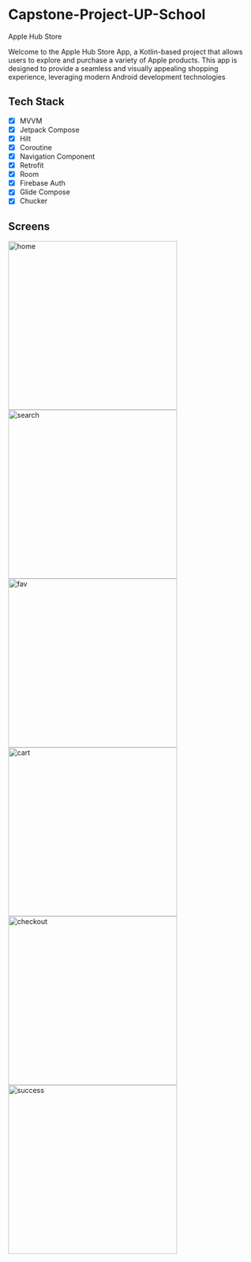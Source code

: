 # Capstone-Project-UP-School
Apple Hub Store

Welcome to the Apple Hub Store App, a Kotlin-based project that allows users to explore and purchase a variety of Apple products. This app is designed to provide a seamless and visually appealing shopping experience, leveraging modern Android development technologies

## Tech Stack

- [X] MVVM
- [X] Jetpack Compose
- [X] Hilt
- [X] Coroutine
- [X] Navigation Component
- [X] Retrofit
- [X] Room
- [X] Firebase Auth
- [X] Glide Compose
- [X] Chucker

## Screens

<img src="https://github.com/CerenBozada/Capstone-Project-UP-School/raw/main/assets/69468105/ea97c21d-3455-44d1-b622-1d12d712ae01.png" width="342" alt="home">

<img src="https://github.com/CerenBozada/Capstone-Project-UP-School/raw/main/assets/69468105/4bf78a47-75ea-4ea9-990a-9321e9bb9089.png" width="342" alt="search">

<img src="https://github.com/CerenBozada/Capstone-Project-UP-School/raw/main/assets/69468105/1293cd59-b865-475e-9303-7ea1b2d1bb92.png" width="342" alt="fav">

<img src="https://github.com/CerenBozada/Capstone-Project-UP-School/raw/main/assets/69468105/8a10c8fa-fee4-4879-86ad-f5910196aa13.png" width="342" alt="cart">

<img src="https://github.com/CerenBozada/Capstone-Project-UP-School/raw/main/assets/69468105/2d6b19b7-6090-4d42-b877-4f9e4016af1d.png" width="342" alt="checkout">

<img src="https://github.com/CerenBozada/Capstone-Project-UP-School/raw/main/assets/69468105/f9758e37-5b35-4ffb-a99e-4b7bff2b2318.png" width="342" alt="success">


